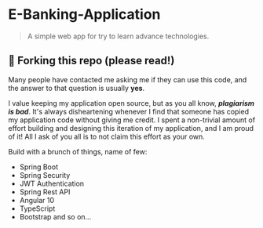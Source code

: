 # E-Banking-Application
> A simple web app for try to learn advance technologies. 


## 🚨 Forking this repo (please read!)

Many people have contacted me asking me if they can use this code, and the answer to that question is usually **yes**.

I value keeping my application open source, but as you all know, _**plagiarism is bad**_. It's always disheartening whenever I find that someone has copied my application code without giving me credit. I spent a non-trivial amount of effort building and designing this iteration of my application, and I am proud of it! All I ask of you all is to not claim this effort as your own.

Build with a brunch of things, name of few: 
- Spring Boot
- Spring Security
- JWT Authentication
- Spring Rest API
- Angular 10
- TypeScript
- Bootstrap 
and so on...

